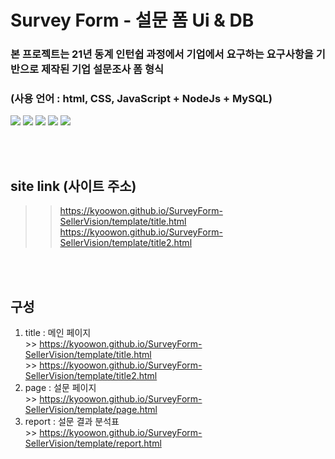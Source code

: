 # Survey Form - 설문 폼 Ui & DB
### 본 프로젝트는 21년 동계 인턴쉽 과정에서 기업에서 요구하는 요구사항을 기반으로 제작된 기업 설문조사 폼 형식
### (사용 언어 : html, CSS, JavaScript + NodeJs + MySQL)

![](https://img.shields.io/static/v1?label=💻&message=html&color=red)
![](https://img.shields.io/static/v1?label=💻&message=CSS&color=orange)
![](https://img.shields.io/static/v1?label=💻&message=JavaScript&color=yellow)
![](https://img.shields.io/static/v1?label=💻&message=NodeJs&color=green)
![](https://img.shields.io/static/v1?label=💻&message=MySQL&color=blue)




<br>
<br>

## site link (사이트 주소)
>> https://kyoowon.github.io/SurveyForm-SellerVision/template/title.html <br>
>> https://kyoowon.github.io/SurveyForm-SellerVision/template/title2.html

<br>
<br>

## 구성
  1. title : 메인 페이지<br>
    >> https://kyoowon.github.io/SurveyForm-SellerVision/template/title.html <br>
    >> https://kyoowon.github.io/SurveyForm-SellerVision/template/title2.html
  2. page : 설문 페이지<br>
    >> https://kyoowon.github.io/SurveyForm-SellerVision/template/page.html
  3. report : 설문 결과 분석표<br>
    >> https://kyoowon.github.io/SurveyForm-SellerVision/template/report.html
